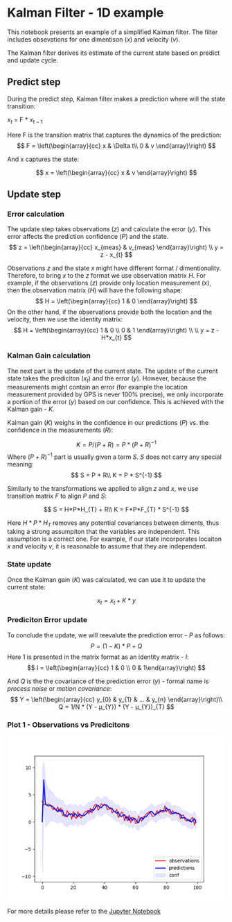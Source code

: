 # Kalman Filter - 1D example

This notebook presents an example of a simplified Kalman filter. The filter includes obsevations for one dimentison $(x)$ and velocity $(v)$.

The Kalman filter derives its estimate of the current state based on predict and update cycle. 

## Predict step

During the predict step, Kalman filter makes a prediction where will the state transition:

$x_{t}$ = F * $x_{t-1}$

Here F is the transition matrix that captures the dynamics of the prediction:
$$
F = \left(\begin{array}{cc} 
x & \Delta t\\ 
0 & v
\end{array}\right)
$$

And x captures the state:

$$
x = \left(\begin{array}{cc}
x & v
\end{array}\right)
$$

## Update step


### Error calculation

The update step takes observations $(z)$ and calculate the error $(y)$. This error affects the prediction confidence $(P)$ and the state.
$$
z = \left(\begin{array}{cc} 
x_{meas} & v_{meas}
\end{array}\right) \\
y = z - x_{t}
$$

Observations $z$ and the state $x$ might have different format / dimentionality. Therefore, to bring $x$ to the $z$ format we use observation matrix $H$. For example, if the observations $(z)$ provide only location measurement $(x$), then the observation matrix $(H)$ will have the following shape: 
$$
H = \left(\begin{array}{cc} 
1 & 0
\end{array}\right)
$$
On the other hand, if the observations provide both the location and the velocity, then we use the identity matrix: 
$$
H = \left(\begin{array}{cc} 
1 & 0 \\ 0 & 1 
\end{array}\right) \\
\\
y = z - H*x_{t}
$$

### Kalman Gain calculation

The next part is the update of the current state. The update of the current state takes the prediciton $(x_{t})$ and the error $(y)$. However, because the measurements might contain an error (for example the location measurement provided by GPS is never 100% precise), we only incorporate a portion of the error $(y)$ based on our confidence. This is achieved with the Kalman gain - $K$.

Kalman gain $(K)$ weighs in the confidence in our predictions $(P)$ vs. the confidence in the measurements $(R)$:

$$
K = P / (P + R) = P * (P + R)^{-1}
$$
Where $(P + R)^{-1}$ part is usually given a term $S$. $S$ does not carry any special meaning:
$$
S = P + R\\
K = P * S^{-1}
$$

Similarly to the transformations we applied to align $z$ and $x$, we use transition matrix $F$ to align $P$ and $S$:

$$
S = H*P*H_{T} + R\\
K = F*P*F_{T} * S^{-1}
$$

Here $H*P*H_{T}$ removes any potential covariances between diments, thus taking a strong assumpiton that the variables are independent. This assumption is a correct one. For example, if our state incorporates locaiton $x$ and velocity $v$, it is reasonable to assume that they are independent.

### State update
Once the Kalman gain $(K)$ was calculated, we can use it to update the current state:

$$
x_{t} = x_{t} + K*y
$$

### Prediciton Error update
To conclude the update, we will reevalute the prediction error - $P$ as follows:
$$
P = (1 - K) * P + Q
$$
Here $1$ is presented in the matrix format as an identity matrix - $I$:
$$
I = \left(\begin{array}{cc} 1 & 0 \\ 0 & 1\end{array}\right)
$$

And $Q$ is the the covariance of the prediction error $(y)$ - formal name is *process noise* or *motion covariance*: 
$$
Y = \left(\begin{array}{cc} y_{0} & y_{1} & ... & y_{n} \end{array}\right)\\
Q = 1/N * (Y - µ_{Y}) * (Y - µ_{Y})_{T}
$$

### Plot 1 - Observations vs Predicitons
![Kalman Filter Predictions vs Observations](images/kalman_visualization.png)

For more details please refer to the [Jupyter Notebook](KalmanFilter1d.ipynb)

